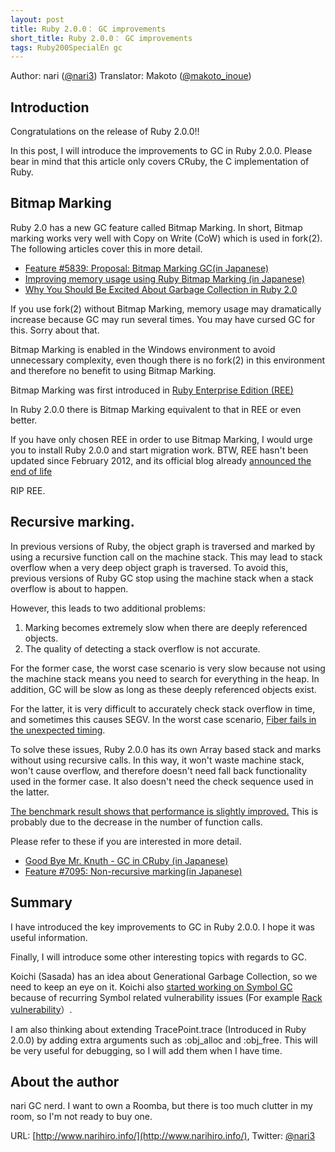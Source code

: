 ```yaml
---
layout: post
title: Ruby 2.0.0： GC improvements
short_title: Ruby 2.0.0： GC improvements
tags: Ruby200SpecialEn gc
---
```



Author: nari ([@nari3](https://twitter.com/nari3)) 
Translator: Makoto ([@makoto_inoue](https://twitter.com/makoto_inoue)) 

## Introduction

Congratulations on the release of Ruby 2.0.0!!

In this post, I will introduce the improvements to GC in Ruby 2.0.0.
Please bear in mind that this article only covers CRuby, the C implementation of Ruby.

## Bitmap Marking

Ruby 2.0 has a new GC feature called Bitmap Marking.
In short, Bitmap marking works very well with Copy on Write (CoW) which is used in fork(2).
The following articles cover this in more detail.

* [Feature #5839: Proposal: Bitmap Marking GC(in Japanese)](https://bugs.ruby-lang.org/issues/5839)
* [Improving memory usage using Ruby Bitmap Marking (in Japanese)](http://d.hatena.ne.jp/authorNari/20120203/1328269573)
* [Why You Should Be Excited About Garbage Collection in Ruby 2.0](http://patshaughnessy.net/2012/3/23/why-you-should-be-excited-about-garbage-collection-in-ruby-2-0)


If you use fork(2) without Bitmap Marking, memory usage may dramatically increase because GC may run several times.
You may have cursed GC for this. Sorry about that.

Bitmap Marking is enabled in the Windows environment to avoid unnecessary complexity, even though there is no fork(2) in this environment and therefore no benefit to using Bitmap Marking.

Bitmap Marking was first introduced in [Ruby Enterprise Edition (REE) ](http://www.rubyenterpriseedition.com/) 

In Ruby 2.0.0 there is Bitmap Marking equivalent to that in REE or even better.

If you have only chosen REE in order to use Bitmap Marking, I would urge you to install Ruby 2.0.0 and start migration work.
BTW, REE hasn't been updated since February 2012, and its official blog already 
[announced the end of life](http://blog.phusion.nl/2012/02/21/ruby-enterprise-edition-1-8-7-2012-02-released-end-of-life-imminent/)

RIP REE.

## Recursive marking.

In previous versions of Ruby, the object graph is traversed and marked by using a recursive function call on the machine stack.
This may lead to stack overflow when a very deep object graph is traversed.
To avoid this, previous versions of Ruby GC stop using the machine stack when a stack overflow is about to happen.

However, this leads to two additional problems:

1. Marking becomes extremely slow when there are deeply referenced objects.
1. The quality of detecting a stack overflow is not accurate.


For the former case, the worst case scenario is very slow because not using the machine stack means you need to search for everything in the heap. In addition, GC will be slow as long as these deeply referenced objects exist.

For the latter, it is very difficult to accurately check stack overflow in time, and sometimes this causes SEGV.
In the worst case scenario, [Fiber fails in the unexpected timing](http://bugs.ruby-lang.org/issues/3781).

To solve these issues, Ruby 2.0.0 has its own Array based stack and marks without using recursive calls.
In this way, it won't waste machine stack, won't cause overflow, and therefore doesn't need fall back functionality used in the former case. It also doesn't need the check sequence used in the latter.

[The benchmark result shows that performance is slightly improved.](https://gist.github.com/3806667)
This is probably due to the decrease in the number of function calls.

Please refer to these if you are interested in more detail.

* [Good Bye Mr. Knuth - GC in CRuby (in Japanese)](http://d.hatena.ne.jp/authorNari/20121006/1349499801)
* [Feature #7095: Non-recursive marking(in Japanese)](https://bugs.ruby-lang.org/issues/7095)


## Summary

I have introduced the key improvements to GC in Ruby 2.0.0. I hope it was useful information.

Finally, I will introduce some other interesting topics with regards to GC.

Koichi (Sasada) has an idea about Generational Garbage Collection, so we need to keep an eye on it.
Koichi also [started working on Symbol GC](http://www.atdot.net/~ko1/diary/201212.html#d25)
because of recurring Symbol related vulnerability issues (For example  [Rack vulnerability](https://bugzilla.redhat.com/show_bug.cgi?id=895384)）.

I am also thinking about extending TracePoint.trace  (Introduced in Ruby 2.0.0) by adding extra arguments such as :obj_alloc and :obj_free.
This will be very useful for debugging, so I will add them when I have time.

## About the author

nari
GC nerd.
I want to own a Roomba, but there is too much clutter in my room, so I'm not ready to buy one.

URL: [http://www.narihiro.info/](http://www.narihiro.info/), Twitter: [@nari3](https://twitter.com/nari3)


